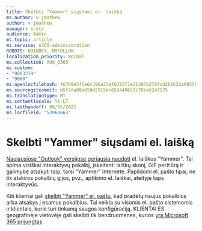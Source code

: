 ```yaml
---
title: Skelbti "Yammer" siųsdami el. laišką
ms.author: v-jmathew
author: v-jmathew
manager: scotv
audience: Admin
ms.topic: article
ms.service: o365-administration
ROBOTS: NOINDEX, NOFOLLOW
localization_priority: Normal
ms.collection: Adm_O365
ms.custom:
- "9003219"
- "9668"
ms.openlocfilehash: f67b9e5f5e6c396a33ef638371e21387b2704cd2b1622a9955853b46bdb702b6
ms.sourcegitcommit: b5f7da89a650d2915dc652449623c78be6247175
ms.translationtype: MT
ms.contentlocale: lt-LT
ms.lasthandoff: 08/05/2021
ms.locfileid: "53960663"
---
```

# <a name="post-to-yammer-by-sending-an-email-message"></a>Skelbti "Yammer" siųsdami el. laišką

[Naujausiose "Outlook" versijose geriausia naudoti](https://support.microsoft.com/office/work-with-yammer-from-outlook-fd695485-225b-410f-b24a-17f971b46b25) el. laiškus "Yammer". Tai apima visiškai interaktyvų pokalbį, įskaitant: laiškų skonį, GIF peržiūrą ir galimybę atsakyti taip, tarsi "Yammer" internete. Papildomi el. pašto tipai, ne tik atskiros pokalbių gijos, pvz., aptikimo el. laiškai, ateityje taps interaktyvūs.

Kiti klientai gali [skelbti "Yammer" el. paštu,](https://support.microsoft.com/office/new-yammer-post-to-yammer-by-sending-an-email-message-830e6825-56f6-4169-a6b9-1b3ca0cdad4d) kad pradėtų naujus pokalbius arba atsakys į esamus pokalbius. Tai veikia su visomis el. pašto sistemomis ir klientais, kurie turi tinkamą saugos konfigūraciją. KLIENTAI ES geografinėje vietovėje gali skelbti tik bendruomenes, kurios [yra Microsoft 365 prijungtas](https://docs.microsoft.com/yammer/manage-yammer-groups/yammer-and-office-365-groups).
